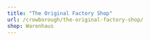 ```yaml
---
title: "The Original Factory Shop"
url: /crowborough/the-original-factory-shop/
shop: Warenhaus
---
```

